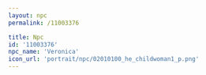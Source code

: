 ```yaml
---
layout: npc
permalink: /11003376

title: Npc
id: '11003376'
npc_name: 'Veronica'
icon_url: 'portrait/npc/02010100_he_childwoman1_p.png'
---
```

